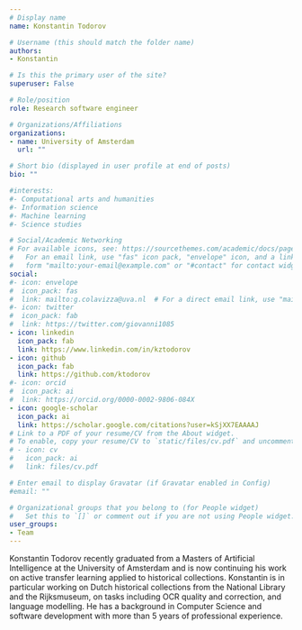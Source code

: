 ```yaml
---
# Display name
name: Konstantin Todorov

# Username (this should match the folder name)
authors:
- Konstantin

# Is this the primary user of the site?
superuser: False

# Role/position
role: Research software engineer

# Organizations/Affiliations
organizations:
- name: University of Amsterdam
  url: ""

# Short bio (displayed in user profile at end of posts)
bio: ""

#interests:
#- Computational arts and humanities
#- Information science
#- Machine learning
#- Science studies

# Social/Academic Networking
# For available icons, see: https://sourcethemes.com/academic/docs/page-builder/#icons
#   For an email link, use "fas" icon pack, "envelope" icon, and a link in the
#   form "mailto:your-email@example.com" or "#contact" for contact widget.
social:
#- icon: envelope
#  icon_pack: fas
#  link: mailto:g.colavizza@uva.nl  # For a direct email link, use "mailto:g.colavizza@uva.nl".
#- icon: twitter
#  icon_pack: fab
#  link: https://twitter.com/giovanni1085
- icon: linkedin
  icon_pack: fab
  link: https://www.linkedin.com/in/kztodorov
- icon: github
  icon_pack: fab
  link: https://github.com/ktodorov
#- icon: orcid
#  icon_pack: ai
#  link: https://orcid.org/0000-0002-9806-084X
- icon: google-scholar
  icon_pack: ai
  link: https://scholar.google.com/citations?user=kSjXX7EAAAAJ
# Link to a PDF of your resume/CV from the About widget.
# To enable, copy your resume/CV to `static/files/cv.pdf` and uncomment the lines below.
# - icon: cv
#   icon_pack: ai
#   link: files/cv.pdf

# Enter email to display Gravatar (if Gravatar enabled in Config)
#email: ""

# Organizational groups that you belong to (for People widget)
#   Set this to `[]` or comment out if you are not using People widget.
user_groups:
- Team
---
```


Konstantin Todorov recently graduated from a Masters of Artificial Intelligence at the University of Amsterdam and is now continuing his work on active transfer learning applied to historical collections. Konstantin is in particular working on Dutch historical collections from the National Library and the Rijksmuseum, on tasks including OCR quality and correction, and language modelling. He has a background in Computer Science and software development with more than 5 years of professional experience.

